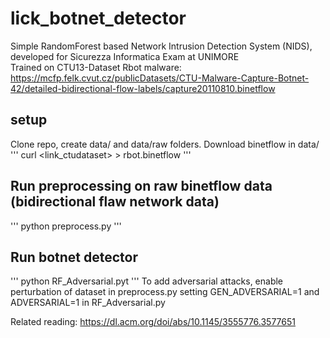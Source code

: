 # lick_botnet_detector

Simple RandomForest based Network Intrusion Detection System (NIDS), developed for Sicurezza Informatica Exam at UNIMORE  
Trained on CTU13-Dataset Rbot malware:  
https://mcfp.felk.cvut.cz/publicDatasets/CTU-Malware-Capture-Botnet-42/detailed-bidirectional-flow-labels/capture20110810.binetflow  

## setup
Clone repo, create data/ and data/raw folders. Download binetflow in data/  
''' curl <link_ctudataset> > rbot.binetflow ''' 

## Run preprocessing on raw binetflow data (bidirectional flaw network data)
''' python preprocess.py '''
## Run botnet detector
''' python RF_Adversarial.pyt '''
To add adversarial attacks, enable perturbation of dataset in preprocess.py setting GEN_ADVERSARIAL=1 and ADVERSARIAL=1 in RF_Adversarial.py  

Related reading: https://dl.acm.org/doi/abs/10.1145/3555776.3577651
